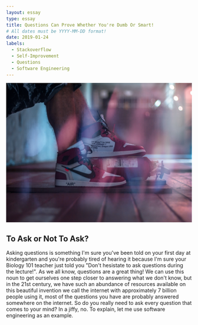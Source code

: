 ```yaml
---
layout: essay
type: essay
title: Questions Can Prove Whether You're Dumb Or Smart!
# All dates must be YYYY-MM-DD format!
date: 2019-01-24
labels:
  - Stackoverflow
  - Self-Improvement
  - Questions
  - Software Engineering
---
```

<img class="ui medium right floated rounded image" src="../images/owaj1.JPG">

## **To Ask or Not To Ask?**
Asking questions is something I'm sure you've been told on your first day at kindergarten and you're probably tired of hearing it because I'm sure your Biology 101 teacher just told you "Don't hesistate to ask questions during the lecture!". As we all know, questions are a great thing! We can use this noun to get ourselves one step closer to answering what we don't know, but in the 21st century, we have such an abundance of resources available on this beautiful invention we call the internet with approximately 7 billion people using it, most of the questions you have are probably answered somewhere on the internet. So do you really need to ask every question that comes to your mind? In a jiffy, no. To explain, let me use software engineering as an example.
